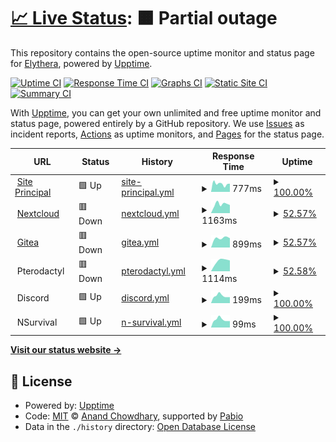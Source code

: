 # [📈 Live Status](https://status.elythera.com): <!--live status--> **🟧 Partial outage**

This repository contains the open-source uptime monitor and status page for [Elythera](elythera.com), powered by [Upptime](https://github.com/upptime/upptime).

[![Uptime CI](https://github.com/Elythera/Status/workflows/Uptime%20CI/badge.svg)](https://github.com/Elythera/Status/actions?query=workflow%3A%22Uptime+CI%22)
[![Response Time CI](https://github.com/Elythera/Status/workflows/Response%20Time%20CI/badge.svg)](https://github.com/Elythera/Status/actions?query=workflow%3A%22Response+Time+CI%22)
[![Graphs CI](https://github.com/Elythera/Status/workflows/Graphs%20CI/badge.svg)](https://github.com/Elythera/Status/actions?query=workflow%3A%22Graphs+CI%22)
[![Static Site CI](https://github.com/Elythera/Status/workflows/Static%20Site%20CI/badge.svg)](https://github.com/Elythera/Status/actions?query=workflow%3A%22Static+Site+CI%22)
[![Summary CI](https://github.com/Elythera/Status/workflows/Summary%20CI/badge.svg)](https://github.com/Elythera/Status/actions?query=workflow%3A%22Summary+CI%22)

With [Upptime](https://upptime.js.org), you can get your own unlimited and free uptime monitor and status page, powered entirely by a GitHub repository. We use [Issues](https://github.com/Elythera/Status/issues) as incident reports, [Actions](https://github.com/Elythera/Status/actions) as uptime monitors, and [Pages](https://status.elythera.com) for the status page.

<!--start: status pages-->
<!-- This summary is generated by Upptime (https://github.com/upptime/upptime) -->
<!-- Do not edit this manually, your changes will be overwritten -->
<!-- prettier-ignore -->
| URL | Status | History | Response Time | Uptime |
| --- | ------ | ------- | ------------- | ------ |
| <img alt="" src="https://icons.duckduckgo.com/ip3/www.elythera.com.ico" height="13"> [Site Principal](https://www.elythera.com) | 🟩 Up | [site-principal.yml](https://github.com/Elythera/Status/commits/HEAD/history/site-principal.yml) | <details><summary><img alt="Response time graph" src="./graphs/site-principal/response-time-week.png" height="20"> 777ms</summary><br><a href="https://status.elythera.com/history/site-principal"><img alt="Response time 880" src="https://img.shields.io/endpoint?url=https%3A%2F%2Fraw.githubusercontent.com%2FElythera%2FStatus%2FHEAD%2Fapi%2Fsite-principal%2Fresponse-time.json"></a><br><a href="https://status.elythera.com/history/site-principal"><img alt="24-hour response time 524" src="https://img.shields.io/endpoint?url=https%3A%2F%2Fraw.githubusercontent.com%2FElythera%2FStatus%2FHEAD%2Fapi%2Fsite-principal%2Fresponse-time-day.json"></a><br><a href="https://status.elythera.com/history/site-principal"><img alt="7-day response time 777" src="https://img.shields.io/endpoint?url=https%3A%2F%2Fraw.githubusercontent.com%2FElythera%2FStatus%2FHEAD%2Fapi%2Fsite-principal%2Fresponse-time-week.json"></a><br><a href="https://status.elythera.com/history/site-principal"><img alt="30-day response time 874" src="https://img.shields.io/endpoint?url=https%3A%2F%2Fraw.githubusercontent.com%2FElythera%2FStatus%2FHEAD%2Fapi%2Fsite-principal%2Fresponse-time-month.json"></a><br><a href="https://status.elythera.com/history/site-principal"><img alt="1-year response time 880" src="https://img.shields.io/endpoint?url=https%3A%2F%2Fraw.githubusercontent.com%2FElythera%2FStatus%2FHEAD%2Fapi%2Fsite-principal%2Fresponse-time-year.json"></a></details> | <details><summary><a href="https://status.elythera.com/history/site-principal">100.00%</a></summary><a href="https://status.elythera.com/history/site-principal"><img alt="All-time uptime 100.00%" src="https://img.shields.io/endpoint?url=https%3A%2F%2Fraw.githubusercontent.com%2FElythera%2FStatus%2FHEAD%2Fapi%2Fsite-principal%2Fuptime.json"></a><br><a href="https://status.elythera.com/history/site-principal"><img alt="24-hour uptime 100.00%" src="https://img.shields.io/endpoint?url=https%3A%2F%2Fraw.githubusercontent.com%2FElythera%2FStatus%2FHEAD%2Fapi%2Fsite-principal%2Fuptime-day.json"></a><br><a href="https://status.elythera.com/history/site-principal"><img alt="7-day uptime 100.00%" src="https://img.shields.io/endpoint?url=https%3A%2F%2Fraw.githubusercontent.com%2FElythera%2FStatus%2FHEAD%2Fapi%2Fsite-principal%2Fuptime-week.json"></a><br><a href="https://status.elythera.com/history/site-principal"><img alt="30-day uptime 100.00%" src="https://img.shields.io/endpoint?url=https%3A%2F%2Fraw.githubusercontent.com%2FElythera%2FStatus%2FHEAD%2Fapi%2Fsite-principal%2Fuptime-month.json"></a><br><a href="https://status.elythera.com/history/site-principal"><img alt="1-year uptime 100.00%" src="https://img.shields.io/endpoint?url=https%3A%2F%2Fraw.githubusercontent.com%2FElythera%2FStatus%2FHEAD%2Fapi%2Fsite-principal%2Fuptime-year.json"></a></details>
| <img alt="" src="https://icons.duckduckgo.com/ip3/nc.elythera.com.ico" height="13"> [Nextcloud](https://nc.elythera.com) | 🟥 Down | [nextcloud.yml](https://github.com/Elythera/Status/commits/HEAD/history/nextcloud.yml) | <details><summary><img alt="Response time graph" src="./graphs/nextcloud/response-time-week.png" height="20"> 1163ms</summary><br><a href="https://status.elythera.com/history/nextcloud"><img alt="Response time 1052" src="https://img.shields.io/endpoint?url=https%3A%2F%2Fraw.githubusercontent.com%2FElythera%2FStatus%2FHEAD%2Fapi%2Fnextcloud%2Fresponse-time.json"></a><br><a href="https://status.elythera.com/history/nextcloud"><img alt="24-hour response time 0" src="https://img.shields.io/endpoint?url=https%3A%2F%2Fraw.githubusercontent.com%2FElythera%2FStatus%2FHEAD%2Fapi%2Fnextcloud%2Fresponse-time-day.json"></a><br><a href="https://status.elythera.com/history/nextcloud"><img alt="7-day response time 1163" src="https://img.shields.io/endpoint?url=https%3A%2F%2Fraw.githubusercontent.com%2FElythera%2FStatus%2FHEAD%2Fapi%2Fnextcloud%2Fresponse-time-week.json"></a><br><a href="https://status.elythera.com/history/nextcloud"><img alt="30-day response time 1047" src="https://img.shields.io/endpoint?url=https%3A%2F%2Fraw.githubusercontent.com%2FElythera%2FStatus%2FHEAD%2Fapi%2Fnextcloud%2Fresponse-time-month.json"></a><br><a href="https://status.elythera.com/history/nextcloud"><img alt="1-year response time 1052" src="https://img.shields.io/endpoint?url=https%3A%2F%2Fraw.githubusercontent.com%2FElythera%2FStatus%2FHEAD%2Fapi%2Fnextcloud%2Fresponse-time-year.json"></a></details> | <details><summary><a href="https://status.elythera.com/history/nextcloud">52.57%</a></summary><a href="https://status.elythera.com/history/nextcloud"><img alt="All-time uptime 90.47%" src="https://img.shields.io/endpoint?url=https%3A%2F%2Fraw.githubusercontent.com%2FElythera%2FStatus%2FHEAD%2Fapi%2Fnextcloud%2Fuptime.json"></a><br><a href="https://status.elythera.com/history/nextcloud"><img alt="24-hour uptime 0.00%" src="https://img.shields.io/endpoint?url=https%3A%2F%2Fraw.githubusercontent.com%2FElythera%2FStatus%2FHEAD%2Fapi%2Fnextcloud%2Fuptime-day.json"></a><br><a href="https://status.elythera.com/history/nextcloud"><img alt="7-day uptime 52.57%" src="https://img.shields.io/endpoint?url=https%3A%2F%2Fraw.githubusercontent.com%2FElythera%2FStatus%2FHEAD%2Fapi%2Fnextcloud%2Fuptime-week.json"></a><br><a href="https://status.elythera.com/history/nextcloud"><img alt="30-day uptime 86.40%" src="https://img.shields.io/endpoint?url=https%3A%2F%2Fraw.githubusercontent.com%2FElythera%2FStatus%2FHEAD%2Fapi%2Fnextcloud%2Fuptime-month.json"></a><br><a href="https://status.elythera.com/history/nextcloud"><img alt="1-year uptime 90.47%" src="https://img.shields.io/endpoint?url=https%3A%2F%2Fraw.githubusercontent.com%2FElythera%2FStatus%2FHEAD%2Fapi%2Fnextcloud%2Fuptime-year.json"></a></details>
| <img alt="" src="https://icons.duckduckgo.com/ip3/git.elythera.com.ico" height="13"> [Gitea](https://git.elythera.com) | 🟥 Down | [gitea.yml](https://github.com/Elythera/Status/commits/HEAD/history/gitea.yml) | <details><summary><img alt="Response time graph" src="./graphs/gitea/response-time-week.png" height="20"> 899ms</summary><br><a href="https://status.elythera.com/history/gitea"><img alt="Response time 737" src="https://img.shields.io/endpoint?url=https%3A%2F%2Fraw.githubusercontent.com%2FElythera%2FStatus%2FHEAD%2Fapi%2Fgitea%2Fresponse-time.json"></a><br><a href="https://status.elythera.com/history/gitea"><img alt="24-hour response time 0" src="https://img.shields.io/endpoint?url=https%3A%2F%2Fraw.githubusercontent.com%2FElythera%2FStatus%2FHEAD%2Fapi%2Fgitea%2Fresponse-time-day.json"></a><br><a href="https://status.elythera.com/history/gitea"><img alt="7-day response time 899" src="https://img.shields.io/endpoint?url=https%3A%2F%2Fraw.githubusercontent.com%2FElythera%2FStatus%2FHEAD%2Fapi%2Fgitea%2Fresponse-time-week.json"></a><br><a href="https://status.elythera.com/history/gitea"><img alt="30-day response time 753" src="https://img.shields.io/endpoint?url=https%3A%2F%2Fraw.githubusercontent.com%2FElythera%2FStatus%2FHEAD%2Fapi%2Fgitea%2Fresponse-time-month.json"></a><br><a href="https://status.elythera.com/history/gitea"><img alt="1-year response time 737" src="https://img.shields.io/endpoint?url=https%3A%2F%2Fraw.githubusercontent.com%2FElythera%2FStatus%2FHEAD%2Fapi%2Fgitea%2Fresponse-time-year.json"></a></details> | <details><summary><a href="https://status.elythera.com/history/gitea">52.57%</a></summary><a href="https://status.elythera.com/history/gitea"><img alt="All-time uptime 92.35%" src="https://img.shields.io/endpoint?url=https%3A%2F%2Fraw.githubusercontent.com%2FElythera%2FStatus%2FHEAD%2Fapi%2Fgitea%2Fuptime.json"></a><br><a href="https://status.elythera.com/history/gitea"><img alt="24-hour uptime 0.00%" src="https://img.shields.io/endpoint?url=https%3A%2F%2Fraw.githubusercontent.com%2FElythera%2FStatus%2FHEAD%2Fapi%2Fgitea%2Fuptime-day.json"></a><br><a href="https://status.elythera.com/history/gitea"><img alt="7-day uptime 52.57%" src="https://img.shields.io/endpoint?url=https%3A%2F%2Fraw.githubusercontent.com%2FElythera%2FStatus%2FHEAD%2Fapi%2Fgitea%2Fuptime-week.json"></a><br><a href="https://status.elythera.com/history/gitea"><img alt="30-day uptime 89.09%" src="https://img.shields.io/endpoint?url=https%3A%2F%2Fraw.githubusercontent.com%2FElythera%2FStatus%2FHEAD%2Fapi%2Fgitea%2Fuptime-month.json"></a><br><a href="https://status.elythera.com/history/gitea"><img alt="1-year uptime 92.35%" src="https://img.shields.io/endpoint?url=https%3A%2F%2Fraw.githubusercontent.com%2FElythera%2FStatus%2FHEAD%2Fapi%2Fgitea%2Fuptime-year.json"></a></details>
| <img alt="" src="https://icons.duckduckgo.com/ip3/null.ico" height="13"> Pterodactyl | 🟥 Down | [pterodactyl.yml](https://github.com/Elythera/Status/commits/HEAD/history/pterodactyl.yml) | <details><summary><img alt="Response time graph" src="./graphs/pterodactyl/response-time-week.png" height="20"> 1114ms</summary><br><a href="https://status.elythera.com/history/pterodactyl"><img alt="Response time 981" src="https://img.shields.io/endpoint?url=https%3A%2F%2Fraw.githubusercontent.com%2FElythera%2FStatus%2FHEAD%2Fapi%2Fpterodactyl%2Fresponse-time.json"></a><br><a href="https://status.elythera.com/history/pterodactyl"><img alt="24-hour response time 0" src="https://img.shields.io/endpoint?url=https%3A%2F%2Fraw.githubusercontent.com%2FElythera%2FStatus%2FHEAD%2Fapi%2Fpterodactyl%2Fresponse-time-day.json"></a><br><a href="https://status.elythera.com/history/pterodactyl"><img alt="7-day response time 1114" src="https://img.shields.io/endpoint?url=https%3A%2F%2Fraw.githubusercontent.com%2FElythera%2FStatus%2FHEAD%2Fapi%2Fpterodactyl%2Fresponse-time-week.json"></a><br><a href="https://status.elythera.com/history/pterodactyl"><img alt="30-day response time 1008" src="https://img.shields.io/endpoint?url=https%3A%2F%2Fraw.githubusercontent.com%2FElythera%2FStatus%2FHEAD%2Fapi%2Fpterodactyl%2Fresponse-time-month.json"></a><br><a href="https://status.elythera.com/history/pterodactyl"><img alt="1-year response time 981" src="https://img.shields.io/endpoint?url=https%3A%2F%2Fraw.githubusercontent.com%2FElythera%2FStatus%2FHEAD%2Fapi%2Fpterodactyl%2Fresponse-time-year.json"></a></details> | <details><summary><a href="https://status.elythera.com/history/pterodactyl">52.58%</a></summary><a href="https://status.elythera.com/history/pterodactyl"><img alt="All-time uptime 92.08%" src="https://img.shields.io/endpoint?url=https%3A%2F%2Fraw.githubusercontent.com%2FElythera%2FStatus%2FHEAD%2Fapi%2Fpterodactyl%2Fuptime.json"></a><br><a href="https://status.elythera.com/history/pterodactyl"><img alt="24-hour uptime 0.00%" src="https://img.shields.io/endpoint?url=https%3A%2F%2Fraw.githubusercontent.com%2FElythera%2FStatus%2FHEAD%2Fapi%2Fpterodactyl%2Fuptime-day.json"></a><br><a href="https://status.elythera.com/history/pterodactyl"><img alt="7-day uptime 52.58%" src="https://img.shields.io/endpoint?url=https%3A%2F%2Fraw.githubusercontent.com%2FElythera%2FStatus%2FHEAD%2Fapi%2Fpterodactyl%2Fuptime-week.json"></a><br><a href="https://status.elythera.com/history/pterodactyl"><img alt="30-day uptime 88.89%" src="https://img.shields.io/endpoint?url=https%3A%2F%2Fraw.githubusercontent.com%2FElythera%2FStatus%2FHEAD%2Fapi%2Fpterodactyl%2Fuptime-month.json"></a><br><a href="https://status.elythera.com/history/pterodactyl"><img alt="1-year uptime 92.08%" src="https://img.shields.io/endpoint?url=https%3A%2F%2Fraw.githubusercontent.com%2FElythera%2FStatus%2FHEAD%2Fapi%2Fpterodactyl%2Fuptime-year.json"></a></details>
| <img alt="" src="https://icons.duckduckgo.com/ip3/null.ico" height="13"> Discord | 🟩 Up | [discord.yml](https://github.com/Elythera/Status/commits/HEAD/history/discord.yml) | <details><summary><img alt="Response time graph" src="./graphs/discord/response-time-week.png" height="20"> 199ms</summary><br><a href="https://status.elythera.com/history/discord"><img alt="Response time 190" src="https://img.shields.io/endpoint?url=https%3A%2F%2Fraw.githubusercontent.com%2FElythera%2FStatus%2FHEAD%2Fapi%2Fdiscord%2Fresponse-time.json"></a><br><a href="https://status.elythera.com/history/discord"><img alt="24-hour response time 163" src="https://img.shields.io/endpoint?url=https%3A%2F%2Fraw.githubusercontent.com%2FElythera%2FStatus%2FHEAD%2Fapi%2Fdiscord%2Fresponse-time-day.json"></a><br><a href="https://status.elythera.com/history/discord"><img alt="7-day response time 199" src="https://img.shields.io/endpoint?url=https%3A%2F%2Fraw.githubusercontent.com%2FElythera%2FStatus%2FHEAD%2Fapi%2Fdiscord%2Fresponse-time-week.json"></a><br><a href="https://status.elythera.com/history/discord"><img alt="30-day response time 190" src="https://img.shields.io/endpoint?url=https%3A%2F%2Fraw.githubusercontent.com%2FElythera%2FStatus%2FHEAD%2Fapi%2Fdiscord%2Fresponse-time-month.json"></a><br><a href="https://status.elythera.com/history/discord"><img alt="1-year response time 190" src="https://img.shields.io/endpoint?url=https%3A%2F%2Fraw.githubusercontent.com%2FElythera%2FStatus%2FHEAD%2Fapi%2Fdiscord%2Fresponse-time-year.json"></a></details> | <details><summary><a href="https://status.elythera.com/history/discord">100.00%</a></summary><a href="https://status.elythera.com/history/discord"><img alt="All-time uptime 100.00%" src="https://img.shields.io/endpoint?url=https%3A%2F%2Fraw.githubusercontent.com%2FElythera%2FStatus%2FHEAD%2Fapi%2Fdiscord%2Fuptime.json"></a><br><a href="https://status.elythera.com/history/discord"><img alt="24-hour uptime 100.00%" src="https://img.shields.io/endpoint?url=https%3A%2F%2Fraw.githubusercontent.com%2FElythera%2FStatus%2FHEAD%2Fapi%2Fdiscord%2Fuptime-day.json"></a><br><a href="https://status.elythera.com/history/discord"><img alt="7-day uptime 100.00%" src="https://img.shields.io/endpoint?url=https%3A%2F%2Fraw.githubusercontent.com%2FElythera%2FStatus%2FHEAD%2Fapi%2Fdiscord%2Fuptime-week.json"></a><br><a href="https://status.elythera.com/history/discord"><img alt="30-day uptime 100.00%" src="https://img.shields.io/endpoint?url=https%3A%2F%2Fraw.githubusercontent.com%2FElythera%2FStatus%2FHEAD%2Fapi%2Fdiscord%2Fuptime-month.json"></a><br><a href="https://status.elythera.com/history/discord"><img alt="1-year uptime 100.00%" src="https://img.shields.io/endpoint?url=https%3A%2F%2Fraw.githubusercontent.com%2FElythera%2FStatus%2FHEAD%2Fapi%2Fdiscord%2Fuptime-year.json"></a></details>
| <img alt="" src="https://icons.duckduckgo.com/ip3/null.ico" height="13"> NSurvival | 🟩 Up | [n-survival.yml](https://github.com/Elythera/Status/commits/HEAD/history/n-survival.yml) | <details><summary><img alt="Response time graph" src="./graphs/n-survival/response-time-week.png" height="20"> 99ms</summary><br><a href="https://status.elythera.com/history/n-survival"><img alt="Response time 94" src="https://img.shields.io/endpoint?url=https%3A%2F%2Fraw.githubusercontent.com%2FElythera%2FStatus%2FHEAD%2Fapi%2Fn-survival%2Fresponse-time.json"></a><br><a href="https://status.elythera.com/history/n-survival"><img alt="24-hour response time 81" src="https://img.shields.io/endpoint?url=https%3A%2F%2Fraw.githubusercontent.com%2FElythera%2FStatus%2FHEAD%2Fapi%2Fn-survival%2Fresponse-time-day.json"></a><br><a href="https://status.elythera.com/history/n-survival"><img alt="7-day response time 99" src="https://img.shields.io/endpoint?url=https%3A%2F%2Fraw.githubusercontent.com%2FElythera%2FStatus%2FHEAD%2Fapi%2Fn-survival%2Fresponse-time-week.json"></a><br><a href="https://status.elythera.com/history/n-survival"><img alt="30-day response time 94" src="https://img.shields.io/endpoint?url=https%3A%2F%2Fraw.githubusercontent.com%2FElythera%2FStatus%2FHEAD%2Fapi%2Fn-survival%2Fresponse-time-month.json"></a><br><a href="https://status.elythera.com/history/n-survival"><img alt="1-year response time 94" src="https://img.shields.io/endpoint?url=https%3A%2F%2Fraw.githubusercontent.com%2FElythera%2FStatus%2FHEAD%2Fapi%2Fn-survival%2Fresponse-time-year.json"></a></details> | <details><summary><a href="https://status.elythera.com/history/n-survival">100.00%</a></summary><a href="https://status.elythera.com/history/n-survival"><img alt="All-time uptime 100.00%" src="https://img.shields.io/endpoint?url=https%3A%2F%2Fraw.githubusercontent.com%2FElythera%2FStatus%2FHEAD%2Fapi%2Fn-survival%2Fuptime.json"></a><br><a href="https://status.elythera.com/history/n-survival"><img alt="24-hour uptime 100.00%" src="https://img.shields.io/endpoint?url=https%3A%2F%2Fraw.githubusercontent.com%2FElythera%2FStatus%2FHEAD%2Fapi%2Fn-survival%2Fuptime-day.json"></a><br><a href="https://status.elythera.com/history/n-survival"><img alt="7-day uptime 100.00%" src="https://img.shields.io/endpoint?url=https%3A%2F%2Fraw.githubusercontent.com%2FElythera%2FStatus%2FHEAD%2Fapi%2Fn-survival%2Fuptime-week.json"></a><br><a href="https://status.elythera.com/history/n-survival"><img alt="30-day uptime 100.00%" src="https://img.shields.io/endpoint?url=https%3A%2F%2Fraw.githubusercontent.com%2FElythera%2FStatus%2FHEAD%2Fapi%2Fn-survival%2Fuptime-month.json"></a><br><a href="https://status.elythera.com/history/n-survival"><img alt="1-year uptime 100.00%" src="https://img.shields.io/endpoint?url=https%3A%2F%2Fraw.githubusercontent.com%2FElythera%2FStatus%2FHEAD%2Fapi%2Fn-survival%2Fuptime-year.json"></a></details>

<!--end: status pages-->

[**Visit our status website →**](https://status.elythera.com)

## 📄 License

- Powered by: [Upptime](https://github.com/upptime/upptime)
- Code: [MIT](./LICENSE) © [Anand Chowdhary](https://anandchowdhary.com), supported by [Pabio](https://pabio.com)
- Data in the `./history` directory: [Open Database License](https://opendatacommons.org/licenses/odbl/1-0/)
